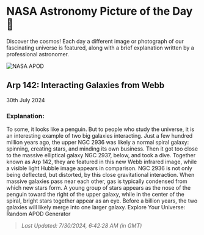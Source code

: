 
  # NASA Astronomy Picture of the Day 🌌

  Discover the cosmos! Each day a different image or photograph of our fascinating universe is featured, along with a brief explanation written by a professional astronomer.

![NASA APOD](https://apod.nasa.gov/apod/image/2407/Arp142_Webb_1487.jpg)

## Arp 142: Interacting Galaxies from Webb

30th July 2024

### Explanation: 

To some, it looks like a penguin. But to people who study the universe, it is an interesting example of two big galaxies interacting. Just a few hundred million years ago, the upper NGC 2936 was likely a normal spiral galaxy: spinning, creating stars, and minding its own business.  Then it got too close to the massive elliptical galaxy NGC 2937, below, and took a dive.  Together known as Arp 142, they are featured in this new Webb infrared image, while a visible light Hubble image appears in comparison.  NGC 2936 is not only being deflected, but distorted, by this close gravitational interaction.  When massive galaxies pass near each other, gas is typically condensed from which new stars form.  A young group of stars appears as the nose of the penguin toward the right of the upper galaxy, while in the center of the spiral, bright stars together appear as an eye.  Before a billion years, the two galaxies will likely merge into one larger galaxy.   Explore Your Universe: Random APOD Generator

> _Last Updated: 7/30/2024, 6:42:28 AM (in GMT)_
